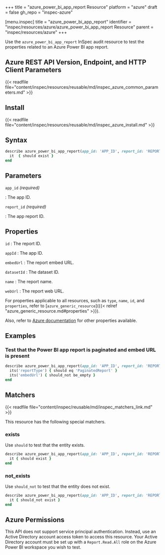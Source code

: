 +++
title = "azure_power_bi_app_report Resource"
platform = "azure"
draft = false
gh_repo = "inspec-azure"

[menu.inspec]
title = "azure_power_bi_app_report"
identifier = "inspec/resources/azure/azure_power_bi_app_report Resource"
parent = "inspec/resources/azure"
+++

Use the `azure_power_bi_app_report` InSpec audit resource to test the properties related to an Azure Power BI app report.

## Azure REST API Version, Endpoint, and HTTP Client Parameters

{{< readfile file="content/inspec/resources/reusable/md/inspec_azure_common_parameters.md" >}}

## Install

{{< readfile file="content/inspec/resources/reusable/md/inspec_azure_install.md" >}}

## Syntax

```ruby
describe azure_power_bi_app_report(app_id: 'APP_ID', report_id: 'REPORT_ID') do
  it  { should exist }
end
```

## Parameters

`app_id` _(required)_

: The app ID.

`report_id` _(required)_

: The app report ID.

## Properties

`id`
: The report ID.

`appId`
: The app ID.

`embedUrl`
: The report embed URL.

`datasetId`
: The dataset ID.

`name`
: The report name.

`webUrl`
: The report web URL.

For properties applicable to all resources, such as `type`, `name`, `id`, and `properties`, refer to [`azure_generic_resource`]({{< relref "azure_generic_resource.md#properties" >}}).

Also, refer to [Azure documentation](https://docs.microsoft.com/en-us/rest/api/power-bi/apps/get-report) for other properties available.

## Examples

### Test that the Power BI app report is paginated and embed URL is present

```ruby
describe azure_power_bi_app_report(app_id: 'APP_ID', report_id: 'REPORT_ID')  do
  its('reportType') { should eq 'PaginatedReport' }
  its('embedUrl') { should_not be_empty }
end
```

## Matchers

{{< readfile file="content/inspec/reusable/md/inspec_matchers_link.md" >}}

This resource has the following special matchers.

### exists

Use `should` to test that the entity exists.

```ruby
describe azure_power_bi_app_report(app_id: 'APP_ID', report_id: 'REPORT_ID')  do
  it { should exist }
end
```

### not_exists

Use `should_not` to test that the entity does not exist.

```ruby
describe azure_power_bi_app_report(app_id: 'APP_ID', report_id: 'REPORT_ID')  do
  it { should_not exist }
end
```

## Azure Permissions

This API does not support service principal authentication. Instead, use an Active Directory account access token to access this resource.
Your Active Directory account must be set up with a `Report.Read.All` role on the Azure Power BI workspace you wish to test.
